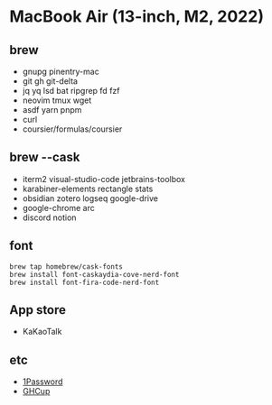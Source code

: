 
# MacBook Air (13-inch, M2, 2022)

## brew
- gnupg pinentry-mac
- git gh git-delta
- jq yq lsd bat ripgrep fd fzf
- neovim tmux wget
- asdf yarn pnpm
- curl
- coursier/formulas/coursier

## brew --cask
- iterm2 visual-studio-code jetbrains-toolbox 
- karabiner-elements rectangle stats
- obsidian zotero logseq google-drive
- google-chrome arc
- discord notion

## font

```
brew tap homebrew/cask-fonts
brew install font-caskaydia-cove-nerd-font
brew install font-fira-code-nerd-font
```

## App store
- KaKaoTalk

## etc
- [1Password](https://1password.com/downloads/mac/)
- [GHCup](https://www.haskell.org/ghcup/install/)
